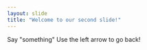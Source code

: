 ```yaml
---
layout: slide
title: "Welcome to our second slide!"
---
```

Say "something"
Use the left arrow to go back!
